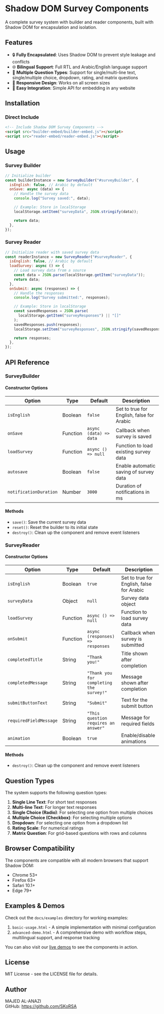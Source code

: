# Shadow DOM Survey Components

A complete survey system with builder and reader components, built with Shadow DOM for encapsulation and isolation.

## Features

- 🔒 **Fully Encapsulated**: Uses Shadow DOM to prevent style leakage and conflicts
- 🌐 **Bilingual Support**: Full RTL and Arabic/English language support
- 🧩 **Multiple Question Types**: Support for single/multi-line text, single/multiple choice, dropdown, rating, and matrix questions
- 📱 **Responsive Design**: Works on all screen sizes
- 🔌 **Easy Integration**: Simple API for embedding in any website

## Installation

### Direct Include

```html
<!-- Include Shadow DOM Survey Components -->
<script src="builder-embed/builder-embed.js"></script>
<script src="reader-embed/reader-embed.js"></script>
```

## Usage

### Survey Builder

```javascript
// Initialize builder
const builderInstance = new SurveyBuilder("#surveyBuilder", {
  isEnglish: false, // Arabic by default
  onSave: async (data) => {
    // Handle the survey data
    console.log("Survey saved:", data);

    // Example: Store in localStorage
    localStorage.setItem("surveyData", JSON.stringify(data));

    return data;
  },
});
```

### Survey Reader

```javascript
// Initialize reader with saved survey data
const readerInstance = new SurveyReader("#surveyReader", {
  isEnglish: false, // Arabic by default
  loadSurvey: async () => {
    // Load survey data from a source
    const data = JSON.parse(localStorage.getItem("surveyData"));
    return data;
  },
  onSubmit: async (responses) => {
    // Handle the responses
    console.log("Survey submitted:", responses);

    // Example: Store in localStorage
    const savedResponses = JSON.parse(
      localStorage.getItem("surveyResponses") || "[]"
    );
    savedResponses.push(responses);
    localStorage.setItem("surveyResponses", JSON.stringify(savedResponses));

    return responses;
  },
});
```

## API Reference

### SurveyBuilder

#### Constructor Options

| Option                 | Type     | Default                | Description                               |
| ---------------------- | -------- | ---------------------- | ----------------------------------------- |
| `isEnglish`            | Boolean  | `false`                | Set to true for English, false for Arabic |
| `onSave`               | Function | `async (data) => data` | Callback when survey is saved             |
| `loadSurvey`           | Function | `async () => null`     | Function to load existing survey data     |
| `autosave`             | Boolean  | `false`                | Enable automatic saving of survey data    |
| `notificationDuration` | Number   | `3000`                 | Duration of notifications in ms           |

#### Methods

- `save()`: Save the current survey data
- `reset()`: Reset the builder to its initial state
- `destroy()`: Clean up the component and remove event listeners

### SurveyReader

#### Constructor Options

| Option                 | Type     | Default                                  | Description                               |
| ---------------------- | -------- | ---------------------------------------- | ----------------------------------------- |
| `isEnglish`            | Boolean  | `true`                                   | Set to true for English, false for Arabic |
| `surveyData`           | Object   | `null`                                   | Survey data object                        |
| `loadSurvey`           | Function | `async () => null`                       | Function to load survey data              |
| `onSubmit`             | Function | `async (responses) => responses`         | Callback when survey is submitted         |
| `completedTitle`       | String   | `"Thank you!"`                           | Title shown after completion              |
| `completedMessage`     | String   | `"Thank you for completing the survey!"` | Message shown after completion            |
| `submitButtonText`     | String   | `"Submit"`                               | Text for the submit button                |
| `requiredFieldMessage` | String   | `"This question requires an answer"`     | Message for required fields               |
| `animation`            | Boolean  | `true`                                   | Enable/disable animations                 |

#### Methods

- `destroy()`: Clean up the component and remove event listeners

## Question Types

The system supports the following question types:

1. **Single Line Text**: For short text responses
2. **Multi-line Text**: For longer text responses
3. **Single Choice (Radio)**: For selecting one option from multiple choices
4. **Multiple Choice (Checkbox)**: For selecting multiple options
5. **Dropdown**: For selecting one option from a dropdown list
6. **Rating Scale**: For numerical ratings
7. **Matrix Question**: For grid-based questions with rows and columns

## Browser Compatibility

The components are compatible with all modern browsers that support Shadow DOM:

- Chrome 53+
- Firefox 63+
- Safari 10.1+
- Edge 79+

## Examples & Demos

Check out the `docs/examples` directory for working examples:

1. `basic-usage.html` - A simple implementation with minimal configuration
2. `advanced-demo.html` - A comprehensive demo with workflow steps, multilingual support, and response tracking

You can also visit our [live demos](https://skorsa.github.io/shadow-dom-survey/examples/) to see the components in action.

## License

MIT License - see the LICENSE file for details.

## Author

MAJED AL-ANAZI  
GitHub: https://github.com/SKoRSA
